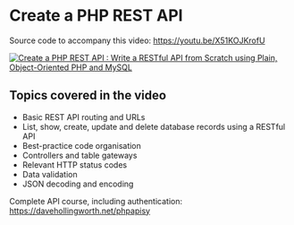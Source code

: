 # Create a PHP REST API

Source code to accompany this video: https://youtu.be/X51KOJKrofU

[![Create a PHP REST API : Write a RESTful API from Scratch using Plain, Object-Oriented PHP and MySQL](https://img.youtube.com/vi/X51KOJKrofU/0.jpg)](https://youtu.be/X51KOJKrofU)

## Topics covered in the video
* Basic REST API routing and URLs
* List, show, create, update and delete database records using a RESTful API
* Best-practice code organisation
* Controllers and table gateways
* Relevant HTTP status codes
* Data validation
* JSON decoding and encoding

Complete API course, including authentication: https://davehollingworth.net/phpapisy
